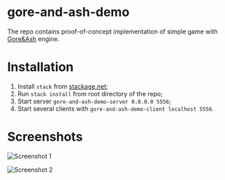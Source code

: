 gore-and-ash-demo
=================

The repo contains proof-of-concept implementation of simple game with [Gore&Ash](https://github.com/Teaspot-Studio/gore-and-ash) engine.

Installation
============

1. Install `stack` from [stackage.net](http://www.stackage.org/);
2. Run `stack install` from root directory of the repo;
3. Start server `gore-and-ash-demo-server 0.0.0.0 5556`;
4. Start several clients with `gore-and-ash-demo-client localhost 5556`.

Screenshots
===========

![Screenshot 1](screens/screenshot_001.png)

![Screenshot 2](screens/screenshot_002.png)
